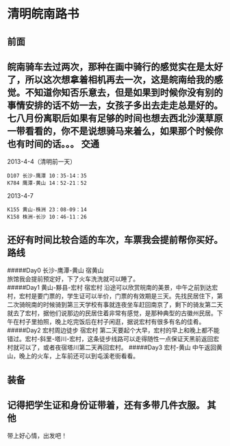 清明皖南路书
=====
前面
-----
皖南骑车去过两次，那种在画中骑行的感觉实在是太好了，所以这次想拿着相机再去一次，这是皖南给我的感觉。不知道你知否乐意去，但是如果到时候你没有别的事情安排的话不妨一去，女孩子多出去走走总是好的。七八月份离职后如果有足够的时间也想去西北沙漠草原一带看看的，你不是说想骑马来着么，如果那个时候你也有时间的话。。。
交通
-----
2013-4-4（清明前一天）

    D107 长沙-鹰潭 10：35-14：35
    K784 鹰潭-黄山 14：52-21：52
2013-4-7

    K155 黄山-株洲 23：08-09：14
    K158 株洲-长沙 10：46-11：26
    
还好有时间比较合适的车次，车票我会提前帮你买好。
路线
-----
#####Day0 长沙-鹰潭-黄山 宿黄山  
旅馆我会提前预定好，下了火车洗洗就可以睡了。  
#####Day1 黄山-黟县-宏村 宿宏村
沿途可以欣赏皖南的美景，中午之前到达宏村，宏村是要门票的，学生证可以半价，门票的有效期是三天。先找民居住下，第二次骑皖南的时候骑到第三天学校有事就连夜坐车赶回南京了，剩下的骑友第二天就去了宏村，据他们说那边的民居住着非常有感觉，是那种典型的古徽州民居。下午在村子里拍照，晚上吃完饭后在村子闲逛，据说宏村有很多有名的佳肴。
#####Day2 宏村周边徒步 宿宏村
第二天要起个大早，宏村的早上和晚上都不能错过。宏村-斜里-塔川-宏村，这条徒步线路可以走得随性一点保证天黑前返回宏村就可以了，或者夜宿塔川第二天再回宏村。
#####Day3 宏村-黄山
中午返回黄山，晚上的火车，上车前还可以到屯溪老街看看。

装备
-----
记得把学生证和身份证带着，还有多带几件衣服。
其他
-----
带上好心情，出发吧！
